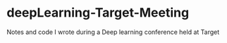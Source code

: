 # deepLearning-Target-Meeting
Notes and code I wrote during a Deep learning conference held at Target
